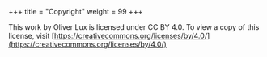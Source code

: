 +++
title = "Copyright"
weight = 99
+++


This work by Oliver Lux is licensed under CC BY 4.0. To view a copy of this license, visit [https://creativecommons.org/licenses/by/4.0/](https://creativecommons.org/licenses/by/4.0/)